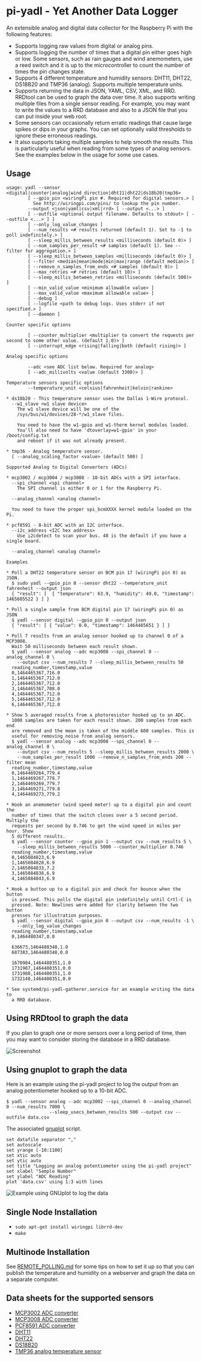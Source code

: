 # pi-yadl - Yet Another Data Logger

An extensible analog and digital data collector for the Raspberry Pi with the
following features:

* Supports logging raw values from digital or analog pins.
* Supports logging the number of times that a digital pin either goes high
  or low. Some sensors, such as rain gauges and wind anemometers, use a reed
  switch and it is up to the microcontroller to count the number of times the
  pin changes state.
* Supports 4 different temperature and humidity sensors: DHT11, DHT22,
  DS18B20 and TMP36 (analog). Supports multiple temperature units.
* Supports returning the data in JSON, YAML, CSV, XML, and RRD. RRDtool can
  be used to graph the data over time. It also supports writing multiple
  files from a single sensor reading. For example, you may want to write the
  values to a RRD database and also to a JSON file that you can put inside your
  web root.
* Some sensors can occasionally return erratic readings that cause large spikes
  or dips in your graphs. You can set optionally valid thresholds to ignore
  these erroneous readings.
* It also supports taking multiple samples to help smooth the results. This is
  particularly useful when reading from some types of analog sensors. See the
  examples below in the usage for some use cases.


## Usage

    usage: yadl --sensor <digital|counter|analog|wind_direction|dht11|dht22|ds18b20|tmp36>
    		[ --gpio_pin <wiringPi pin #. Required for digital sensors.> ]
    		  See http://wiringpi.com/pins/ to lookup the pin number.
    		--output <json|yaml|csv|xml|rrd> [ --output <...> ]
    		[ --outfile <optional output filename. Defaults to stdout> [ --outfile <...> ] ]
    		[ --only_log_value_changes ]
    		[ --num_results <# results returned (default 1). Set to -1 to poll indefinitely.> ]
    		[ --sleep_millis_between_results <milliseconds (default 0)> ]
    		[ --num_samples_per_result <# samples (default 1). See --filter for aggregation.> ]
    		[ --sleep_millis_between_samples <milliseconds (default 0)> ]
    		[ --filter <median|mean|mode|min|max|range (default median)> ]
    		[ --remove_n_samples_from_ends <# samples (default 0)> ]
    		[ --max_retries <# retries (default 10)> ]
    		[ --sleep_millis_between_retries <milliseconds (default 500)> ]
    		[ --min_valid_value <minimum allowable value> ]
    		[ --max_valid_value <maximum allowable value> ]
    		[ --debug ]
    		[ --logfile <path to debug logs. Uses stderr if not specified.> ]
    		[ --daemon ]
    
    Counter specific options
    
    		[ --counter_multiplier <multiplier to convert the requests per second to some other value. (default 1.0)> ]
    		[ --interrupt_edge <rising|falling|both (default rising)> ]
    
    Analog specific options
    
    		--adc <see ADC list below. Required for analog>
    		[ --adc_millivolts <value (default 3300)> ]
    
    Temperature sensors specific options
    		--temperature_unit <celsius|fahrenheit|kelvin|rankine>
    
    * ds18b20 - This temperature sensor uses the Dallas 1-Wire protocol.
      --w1_slave <w1 slave device>
      	The w1 slave device will be one of the
      	/sys/bus/w1/devices/28-*/w1_slave files.
    
      	You need to have the w1-gpio and w1-therm kernel modules loaded.
      	You'll also need to have 'dtoverlay=w1-gpio' in your /boot/config.txt
      	and reboot if it was not already present.
    
    * tmp36 - Analog temperature sensor.
      [ --analog_scaling_factor <value> (default 500) ]
    
    Supported Analog to Digital Converters (ADCs)
    
    * mcp3002 / mcp3004 / mcp3008 - 10-bit ADCs with a SPI interface.
      --spi_channel <spi channel>
      	The SPI channel is either 0 or 1 for the Raspberry Pi.
    
      --analog_channel <analog channel>
    
      You need to have the proper spi_bcmXXXX kernel module loaded on the Pi.
    
    * pcf8591 - 8-bit ADC with an I2C interface.
      --i2c_address <I2C hex address>
      	Use i2cdetect to scan your bus. 48 is the default if you have a single board.
    
      --analog_channel <analog channel>
    
    Examples
    
    * Poll a DHT22 temperature sensor on BCM pin 17 (wiringPi pin 0) as JSON.
      $ sudo yadl --gpio_pin 0 --sensor dht22 --temperature_unit fahrenheit --output json
      { "result": [  { "temperature": 63.9, "humidity": 49.0, "timestamp": 1465605522 } ] }
    
    * Poll a single sample from BCM digital pin 17 (wiringPi pin 0) as JSON
      $ yadl --sensor digital --gpio_pin 0 --output json
      { "result": [ { "value": 0.0, "timestamp": 1464465651 } ] }
    
    * Poll 7 results from an analog sensor hooked up to channel 0 of a MCP3008.
      Wait 50 milliseconds between each result shown.
      $ yadl --sensor analog --adc mcp3008 --spi_channel 0 --analog_channel 0 \
    	--output csv --num_results 7 --sleep_millis_between_results 50
      reading_number,timestamp,value
      0,1464465367,716.0
      1,1464465367,712.0
      2,1464465367,712.0
      3,1464465367,708.0
      4,1464465367,712.0
      5,1464465367,712.0
      6,1464465367,712.0
    
    * Show 5 averaged results from a photoresistor hooked up to an ADC.
      1000 samples are taken for each result shown. 200 samples from each end
      are removed and the mean is taken of the middle 600 samples. This is
      useful for removing noise from analog sensors.
      $ yadl --sensor analog --adc mcp3008 --spi_channel 0 --analog_channel 0 \
    	--output csv --num_results 5 --sleep_millis_between_results 2000 \
    	--num_samples_per_result 1000 --remove_n_samples_from_ends 200 --filter mean
      reading_number,timestamp,value
      0,1464469264,779.4
      1,1464469267,778.7
      2,1464469269,779.7
      3,1464469271,779.8
      4,1464469273,779.2
    
    * Hook an anemometer (wind speed meter) up to a digital pin and count the
      number of times that the switch closes over a 5 second period. Multiply the
      requests per second by 0.746 to get the wind speed in miles per hour. Show
      5 different results.
      $ yadl --sensor counter --gpio_pin 1 --output csv --num_results 5 \
      	--sleep_millis_between_results 5000 --counter_multiplier 0.746
      reading_number,timestamp,value
      0,1465084823,6.9
      1,1465084828,6.9
      2,1465084833,7.2
      3,1465084838,6.9
      4,1465084843,6.9
    
    * Hook a button up to a digital pin and check for bounce when the button
      is pressed. This polls the digital pin indefinitely until Crtl-C is
      pressed. Note: Newlines were added for clarity between the two button
      presses for illustration purposes.
      $ yadl --sensor digital --gpio_pin 0 --output csv --num_results -1 \
    	--only_log_value_changes
      reading_number,timestamp,value
      0,1464480347,0.0
    
      636673,1464480348,1.0
      687383,1464480348,0.0
    
      1678984,1464480351,1.0
      1731987,1464480351,0.0
      1731988,1464480351,1.0
      1732148,1464480351,0.0
    
    * See systemd/pi-yadl-gatherer.service for an example writing the data to
      a RRD database.


## Using RRDtool to graph the data

If you plan to graph one or more sensors over a long period of time, then
you may want to consider storing the database in a RRD database.

![Screenshot](images/pi-yadl-screenshot.png?raw=1)


## Using gnuplot to graph the data

Here is an example using the pi-yadl project to log the output from an analog
potentiometer hooked up to a 10-bit ADC.

    $ yadl --sensor analog --adc mcp3002 --spi_channel 0 --analog_channel 0 --num_results 7000 \
    				--sleep_usecs_between_results 500 --output csv --outfile data.csv

The associated [gnuplot](http://www.gnuplot.info/) script.

    set datafile separator ","
    set autoscale
    set yrange [-10:1100]
    set xtic auto
    set ytic auto
    set title "Logging an analog potentiometer using the pi-yadl project"
    set xlabel "Sample Number"
    set ylabel "ADC Reading"
    plot 'data.csv' using 1:3 with lines

![Example using GNUplot to log the data](images/pi-yadl-analog-pot-example.png?raw=1)


## Single Node Installation

* `sudo apt-get install wiringpi librrd-dev`
* `make`


## Multinode Installation

See [REMOTE_POLLING.md](REMOTE_POLLING.md) for some tips on how to set it up
so that you can publish the temperature and humidity on a webserver and graph the
data on a separate computer.


## Data sheets for the supported sensors

* [MCP3002 ADC converter](http://ww1.microchip.com/downloads/en/DeviceDoc/21294C.pdf)
* [MCP3008 ADC converter](https://www.adafruit.com/datasheets/MCP3008.pdf)
* [PCF8591 ADC converter](http://www.nxp.com/documents/data_sheet/PCF8591.pdf)
* [DHT11](http://www.micropik.com/PDF/dht11.pdf)
* [DHT22](https://www.sparkfun.com/datasheets/Sensors/Temperature/DHT22.pdf)
* [DS18B20](http://cdn.sparkfun.com/datasheets/Sensors/Temp/DS18B20.pdf)
* [TMP36 analog temperature sensor](http://cdn.sparkfun.com/datasheets/Sensors/Temp/TMP35_36_37.pdf)

